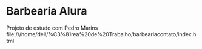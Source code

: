 # Barbearia Alura
Projeto de estudo com Pedro Marins
file:///home/dell/%C3%81rea%20de%20Trabalho/barbeariacontato/index.html
